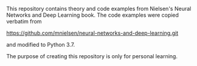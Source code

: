 This repository contains theory and code examples from Nielsen's 
Neural Networks and Deep Learning book. The code examples were 
copied verbatim from 

https://github.com/mnielsen/neural-networks-and-deep-learning.git

and modified to Python 3.7.

The purpose of creating this repository is only for personal learning.

